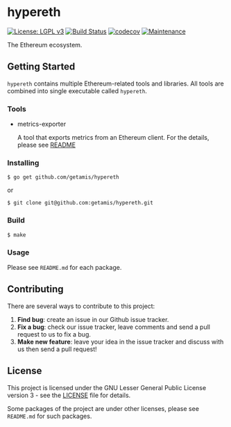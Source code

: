 # hypereth

[![License: LGPL v3](https://img.shields.io/badge/License-LGPL%20v3-blue.svg)](https://www.gnu.org/licenses/lgpl-3.0)
[![Build Status](https://travis-ci.com/getamis/hypereth.svg?branch=master)](https://travis-ci.com/getamis/hypereth)
[![codecov](https://codecov.io/gh/getamis/hypereth/branch/master/graph/badge.svg)](https://codecov.io/gh/getamis/hypereth)
[![Maintenance](https://img.shields.io/badge/Maintained%3F-yes-green.svg)](https://GitHub.com/Naereen/StrapDown.js/graphs/commit-activity)

The Ethereum ecosystem.

## Getting Started

`hypereth` contains multiple Ethereum-related tools and libraries. All tools are combined into single executable called `hypereth`.

### Tools

* metrics-exporter

  A tool that exports metrics from an Ethereum client. For the details, please see [README](cmd/hypereth/metrics-exporter/README.md)

### Installing

```
$ go get github.com/getamis/hypereth
```

or

```
$ git clone git@github.com:getamis/hypereth.git
```

### Build

```
$ make
```

### Usage

Please see `README.md` for each package.

## Contributing

There are several ways to contribute to this project:

1. **Find bug**: create an issue in our Github issue tracker.
2. **Fix a bug**: check our issue tracker, leave comments and send a pull request to us to fix a bug.
3. **Make new feature**: leave your idea in the issue tracker and discuss with us then send a pull request!

## License

This project is licensed under the GNU Lesser General Public License version 3 - see the [LICENSE](LICENSE) file for details.

Some packages of the project are under other licenses, please see `README.md` for such packages.
